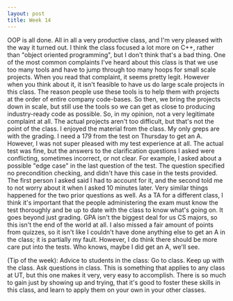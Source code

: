 ```yaml
---
layout: post
title: Week 14
---
```


OOP is all done. All in all a very productive class, and I'm very pleased with the way it turned out. I think the class focused a lot more on C++, rather
than "object oriented programming", but I don't think that's a bad thing. One of the most common complaints I've heard about this class
is that we use too many tools and have to jump through too many hoops for small scale projects. When you read that complaint, it seems
pretty legit. However when you think about it, it isn't feasible to have us do large scale projects in this class. The reason people use these tools
is to help them with projects at the order of entire company code-bases. So then, we bring the projects down in scale, but still use the tools
so we can get as close to producing industry-ready code as possible. So, in my opinion, not a very legitimate complaint at all. The actual
projects aren't too difficult, but that's not the point of the class. I enjoyed the material from the class. My only greps are with the grading. I need
a 179 from the test on Thursday to get an A. However, I was not super pleased with my test experience at all. The actual test was fine, but the answers
to the clarification questions I asked were conflicting, sometimes incorrect, or not clear. For example, I asked about a possible "edge case" in the last
question of the test. The question specified no precondition checking, and didn't have this case in the tests provided. The first person I asked said
I had to account for it, and the second told me to not worry about it when I asked 10 minutes later. Very similar things happened for the two prior questions as well. As a TA for a different class, I think it's important
that the people administering the exam must know the test thoroughly and be up to date with the class to know what's going on. It goes beyond
just grading. GPA isn't the biggest deal for us CS majors, so this isn't the end of the world at all. I also missed a fair amount of points from quizzes,
so it isn't like I couldn't have done anything else to get an A in the class; it is partially my fault. However, I do think there should be more care put into
the tests. Who knows, maybe I did get an A, we'll see.

(Tip of the week): Advice to students in the class: Go to class. Keep up with the class. Ask questions in class. This is something that applies to any class at UT,
but this one makes it very, very easy to accomplish. There is so much to gain just by showing up and trying, that it's good to foster these
skills in this class, and learn to apply them on your own in your other classes.
